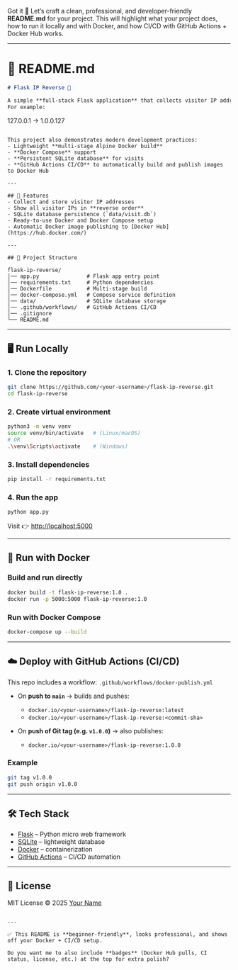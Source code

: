 Got it 🚀 Let’s craft a clean, professional, and developer-friendly **README.md** for your project.
This will highlight what your project does, how to run it locally and with Docker, and how CI/CD with GitHub Actions + Docker Hub works.

---

# 📄 README.md

```markdown
# Flask IP Reverse 🔄

A simple **full-stack Flask application** that collects visitor IP addresses and displays them in reverse order.  
For example:

```

127.0.0.1 → 1.0.0.127

```

This project also demonstrates modern development practices:
- Lightweight **multi-stage Alpine Docker build**
- **Docker Compose** support
- **Persistent SQLite database** for visits
- **GitHub Actions CI/CD** to automatically build and publish images to Docker Hub

---

## 🚀 Features
- Collect and store visitor IP addresses
- Show all visitor IPs in **reverse order**
- SQLite database persistence (`data/visit.db`)
- Ready-to-use Docker and Docker Compose setup
- Automatic Docker image publishing to [Docker Hub](https://hub.docker.com/)

---

## 📂 Project Structure
```
```text
flask-ip-reverse/
│── app.py               # Flask app entry point
│── requirements.txt     # Python dependencies
│── Dockerfile           # Multi-stage build
│── docker-compose.yml   # Compose service definition
│── data/                # SQLite database storage
│── .github/workflows/   # GitHub Actions CI/CD
│── .gitignore
└── README.md

````

---

## 🖥️ Run Locally

### 1. Clone the repository
```bash
git clone https://github.com/<your-username>/flask-ip-reverse.git
cd flask-ip-reverse
````

### 2. Create virtual environment

```bash
python3 -m venv venv
source venv/bin/activate   # (Linux/macOS)
# OR
.\venv\Scripts\activate    # (Windows)
```

### 3. Install dependencies

```bash
pip install -r requirements.txt
```

### 4. Run the app

```bash
python app.py
```

Visit 👉 [http://localhost:5000](http://localhost:5000)

---

## 🐳 Run with Docker

### Build and run directly

```bash
docker build -t flask-ip-reverse:1.0 .
docker run -p 5000:5000 flask-ip-reverse:1.0
```

### Run with Docker Compose

```bash
docker-compose up --build
```

---

## ☁️ Deploy with GitHub Actions (CI/CD)

This repo includes a workflow: `.github/workflows/docker-publish.yml`

* On **push to `main`** → builds and pushes:

  * `docker.io/<your-username>/flask-ip-reverse:latest`
  * `docker.io/<your-username>/flask-ip-reverse:<commit-sha>`

* On **push of Git tag (e.g. `v1.0.0`)** → also publishes:

  * `docker.io/<your-username>/flask-ip-reverse:1.0.0`

### Example

```bash
git tag v1.0.0
git push origin v1.0.0
```

---

## 🛠️ Tech Stack

* [Flask](https://flask.palletsprojects.com/) – Python micro web framework
* [SQLite](https://www.sqlite.org/) – lightweight database
* [Docker](https://www.docker.com/) – containerization
* [GitHub Actions](https://docs.github.com/en/actions) – CI/CD automation

---

## 📜 License

MIT License © 2025 [Your Name](https://github.com/<your-username>)

```

---

✅ This README is **beginner-friendly**, looks professional, and shows off your Docker + CI/CD setup.  

Do you want me to also include **badges** (Docker Hub pulls, CI status, license, etc.) at the top for extra polish?
```
